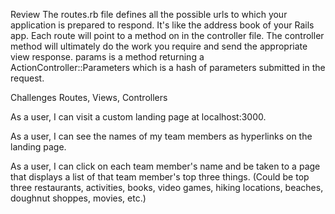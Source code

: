 Review
The routes.rb file defines all the possible urls to which your application is prepared to respond. It's like the address book of your Rails app.
Each route will point to a method on in the controller file.
The controller method will ultimately do the work you require and send the appropriate view response.
params is a method returning a ActionController::Parameters which is a hash of parameters submitted in the request.

Challenges
Routes, Views, Controllers

As a user, I can visit a custom landing page at localhost:3000.

As a user, I can see the names of my team members as hyperlinks on the landing page.

As a user, I can click on each team member's name and be taken to a page that displays a list of that team member's top three things. (Could be top three restaurants, activities, books, video games, hiking locations, beaches, doughnut shoppes, movies, etc.)